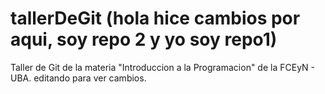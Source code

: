 # tallerDeGit (hola hice cambios por aqui, soy repo 2 y yo soy repo1)

Taller de Git de la materia "Introduccion a la Programacion" de la FCEyN - UBA.
editando para ver cambios.
